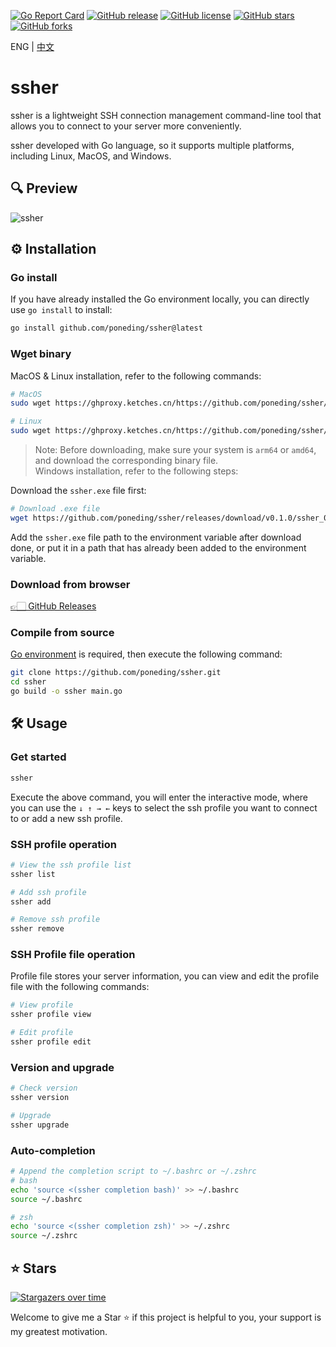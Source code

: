 [![Go Report Card](https://goreportcard.com/badge/github.com/poneding/ssher)](https://goreportcard.com/report/github.com/poneding/ssher)
[![GitHub release](https://img.shields.io/github/v/release/poneding/ssher)](https://img.shields.io/github/v/release/poneding/ssher)
[![GitHub license](https://img.shields.io/github/license/poneding/ssher)](https://img.shields.io/github/license/poneding/ssher)
[![GitHub stars](https://img.shields.io/github/stars/poneding/ssher)](https://img.shields.io/github/stars/poneding/ssher)
[![GitHub forks](https://img.shields.io/github/forks/poneding/ssher)](https://img.shields.io/github/forks/poneding/ssher)

ENG | [中文](README.md)

# ssher

ssher is a lightweight SSH connection management command-line tool that allows you to connect to your server more conveniently.

ssher developed with Go language, so it supports multiple platforms, including Linux, MacOS, and Windows.

## 🔍 Preview

![ssher](https://images.poneding.com/2024/04/202404260925762.gif)

## ⚙️ Installation

### Go install

If you have already installed the Go environment locally, you can directly use `go install` to install:

```bash
go install github.com/poneding/ssher@latest
```

### Wget binary

MacOS & Linux installation, refer to the following commands:

```bash
# MacOS
sudo wget https://ghproxy.ketches.cn/https://github.com/poneding/ssher/releases/download/v0.1.0/ssher_0.1.0_darwin_arm64 -O /user/local/bin/ssher && sudo chmod +x /user/local/bin/ssher

# Linux
sudo wget https://ghproxy.ketches.cn/https://github.com/poneding/ssher/releases/download/v0.1.0/ssher_0.1.0_linux_amd64 -O /user/local/bin/ssher && sudo chmod +x /user/local/bin/ssher
```

> Note: Before downloading, make sure your system is `arm64` or `amd64`, and download the corresponding binary file.
\
Windows installation, refer to the following steps:

Download the `ssher.exe` file first:

```bash
# Download .exe file
wget https://github.com/poneding/ssher/releases/download/v0.1.0/ssher_0.1.0_windows_amd64.exe
```

Add the `ssher.exe` file path to the environment variable after download done, or put it in a path that has already been added to the environment variable.

### Download from browser

[👉🏻 GitHub Releases](https://github.com/poneding/ssher/releases)

### Compile from source

[Go environment](https://go.dev/doc/install) is required, then execute the following command:

```bash
git clone https://github.com/poneding/ssher.git
cd ssher
go build -o ssher main.go
```

## 🛠️ Usage

### Get started

```bash
ssher
```

Execute the above command, you will enter the interactive mode, where you can use the `↓ ↑ → ←` keys to select the ssh profile you want to connect to or add a new ssh profile.

### SSH profile operation

```bash
# View the ssh profile list
ssher list

# Add ssh profile
ssher add

# Remove ssh profile
ssher remove
```

### SSH Profile file operation

Profile file stores your server information, you can view and edit the profile file with the following commands:

```bash
# View profile
ssher profile view

# Edit profile
ssher profile edit
```

### Version and upgrade

```bash
# Check version
ssher version

# Upgrade
ssher upgrade
```

### Auto-completion

```bash
# Append the completion script to ~/.bashrc or ~/.zshrc
# bash
echo 'source <(ssher completion bash)' >> ~/.bashrc
source ~/.bashrc

# zsh
echo 'source <(ssher completion zsh)' >> ~/.zshrc
source ~/.zshrc
```

## ⭐️ Stars

[![Stargazers over time](https://starchart.cc/poneding/ssher.svg?variant=adaptive)](https://starchart.cc/poneding/ssher)

Welcome to give me a Star ⭐️ if this project is helpful to you, your support is my greatest motivation.
